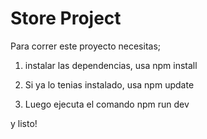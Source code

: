 # Store Project

Para correr este proyecto necesitas;

1. instalar las dependencias, usa npm install
2. Si ya lo tenias instalado, usa npm update

3. Luego ejecuta el comando npm run dev

y listo! 
